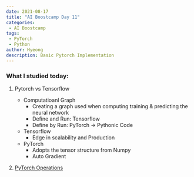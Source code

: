 ```yaml
---
date: 2021-08-17
title: "AI Boostcamp Day 11"
categories: 
 - AI Boostcamp
tags:
 - PyTorch
 - Python
author: Hyeong
description: Basic Pytorch Implementation
---
```


### What I studied today:
1. Pytorch vs Tensorflow
    - Computatioanl Graph
        - Creating a graph used when computing training & predicting the neural network
        - Define and Run: Tensorflow
        - Define by Run: PyTorch -> Pythonic Code
    - Tensorflow
        - Edge in scalability and Production
    - PyTorch 
        - Adopts the tensor structure from Numpy
        - Auto Gradient
    
2. [PyTorch Operations](https://hyeong01.github.io/pytorch%20syntax/PyTorch-Syntax-2/)




